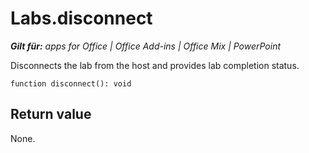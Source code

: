 
# Labs.disconnect

 _**Gilt für:** apps for Office | Office Add-ins | Office Mix | PowerPoint_

Disconnects the lab from the host and provides lab completion status.

```
function disconnect(): void
```


## Return value

None.

